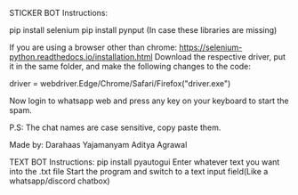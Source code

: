 STICKER BOT Instructions:


pip install selenium
pip install pynput
(In case these libraries are missing)



If you are using a browser other than chrome:
https://selenium-python.readthedocs.io/installation.html 
Download the respective driver, put it in the same folder, and make the following changes to the code:

driver = webdriver.Edge/Chrome/Safari/Firefox("driver.exe")




Now login to whatsapp web and press any key on your keyboard to start the spam.

P.S: The chat names are case sensitive, copy paste them.






Made by:
Darahaas Yajamanyam
Aditya Agrawal


TEXT BOT Instructions:
pip install pyautogui
Enter whatever text you want into the .txt file
Start the program and switch to a text input field(Like a whatsapp/discord chatbox)